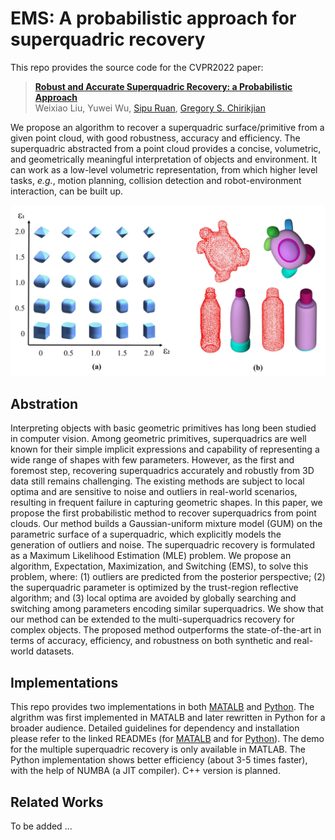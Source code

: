 # EMS: A probabilistic approach for superquadric recovery

This repo provides the source code for the CVPR2022 paper:

> [**Robust and Accurate Superquadric Recovery: a Probabilistic Approach**](https://arxiv.org/abs/2111.14517 "ArXiv version of the paper.")  
> Weixiao Liu, Yuwei Wu, [Sipu Ruan](https://ruansp.github.io/), [Gregory S. Chirikjian](https://cde.nus.edu.sg/me/staff/chirikjian-gregory-s/)

We propose an algorithm to recover a superquadric surface/primitive from a given point cloud, with good robustness, accuracy and efficiency.
The superquadric abstracted from a point cloud provides a concise, volumetric, and geometrically meaningful interpretation of objects and environment. It can work as a low-level volumetric representation, from which higher level tasks, *e.g.*, motion planning, collision detection and robot-environment interaction, can be built up.

<img src="/figures/Superquadrics.png" alt="superquadrics" width="600"/>

## Abstration

Interpreting objects with basic geometric primitives has long been studied in computer vision. 
Among geometric primitives, superquadrics are well known for their simple implicit expressions and capability of representing a wide range of shapes with few parameters. 
However, as the first and foremost step, recovering superquadrics accurately and robustly from 3D data still remains challenging. 
The existing methods are subject to local optima and are sensitive to noise and outliers in real-world scenarios, resulting in frequent failure in capturing geometric shapes. 
In this paper, we propose the first probabilistic method to recover superquadrics from point clouds. 
Our method builds a Gaussian-uniform mixture model (GUM) on the parametric surface of a superquadric, which explicitly models the generation of outliers and noise.
The superquadric recovery is formulated as a Maximum Likelihood Estimation (MLE) problem. 
We propose an algorithm, Expectation, Maximization, and Switching (EMS), to solve this problem, where: (1) outliers are predicted from the posterior perspective; (2) the superquadric parameter is optimized by the trust-region reflective algorithm; and (3) local optima are avoided by globally searching and switching among parameters encoding similar superquadrics. 
We show that our method can be extended to the multi-superquadrics recovery for complex objects. 
The proposed method outperforms the state-of-the-art in terms of accuracy, efficiency, and robustness on both synthetic and real-world datasets.

## Implementations

This repo provides two implementations in both [MATALB](/MATLAB) and [Python](/Python). 
The algrithm was first implemented in MATALB and later rewritten in Python for a broader audience.
Detailed guidelines for dependency and installation please refer to the linked READMEs (for [MATALB](/MATLAB) and for [Python](/Python)).
The demo for the multiple superquadric recovery is only available in MATLAB.
The Python implementation shows better efficiency (about 3-5 times faster), with the help of NUMBA (a JIT compiler). C++ version is planned.

## Related Works
To be added ...
